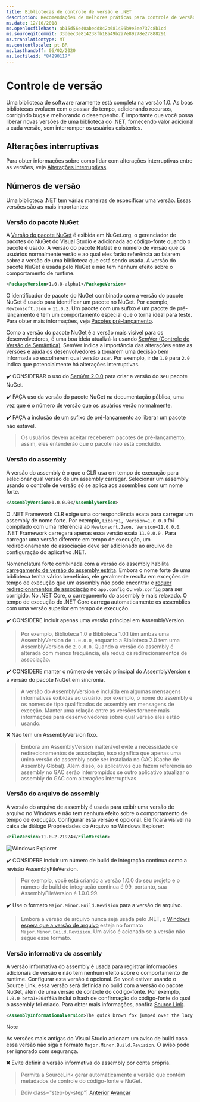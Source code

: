 ```yaml
---
title: Bibliotecas de controle de versão e .NET
description: Recomendações de melhores práticas para controle de versão de bibliotecas do .NET.
ms.date: 12/10/2018
ms.openlocfilehash: ab15d56e40abedd842b681496b9e5ee737c8b1cd
ms.sourcegitcommit: 33deec3e814238fb18a49b2a7e89278e27888291
ms.translationtype: MT
ms.contentlocale: pt-BR
ms.lasthandoff: 06/02/2020
ms.locfileid: "84290117"
---
```

# <a name="versioning"></a>Controle de versão

Uma biblioteca de software raramente está completa na versão 1.0. As boas bibliotecas evoluem com o passar do tempo, adicionando recursos, corrigindo bugs e melhorando o desempenho. É importante que você possa liberar novas versões de uma biblioteca do .NET, fornecendo valor adicional a cada versão, sem interromper os usuários existentes.

## <a name="breaking-changes"></a>Alterações interruptivas

Para obter informações sobre como lidar com alterações interruptivas entre as versões, veja [Alterações interruptivas](./breaking-changes.md).

## <a name="version-numbers"></a>Números de versão

Uma biblioteca .NET tem várias maneiras de especificar uma versão. Essas versões são as mais importantes:

### <a name="nuget-package-version"></a>Versão do pacote NuGet

A [Versão do pacote NuGet](/nuget/reference/package-versioning) é exibida em NuGet.org, o gerenciador de pacotes do NuGet do Visual Studio e adicionada ao código-fonte quando o pacote é usado. A versão do pacote NuGet é o número de versão que os usuários normalmente verão e ao qual eles farão referência ao falarem sobre a versão de uma biblioteca que está sendo usada. A versão do pacote NuGet é usada pelo NuGet e não tem nenhum efeito sobre o comportamento de runtime.

```xml
<PackageVersion>1.0.0-alpha1</PackageVersion>
```

O identificador de pacote do NuGet combinado com a versão do pacote NuGet é usado para identificar um pacote no NuGet. Por exemplo, `Newtonsoft.Json` + `11.0.2`. Um pacote com um sufixo é um pacote de pré-lançamento e tem um comportamento especial que o torna ideal para teste. Para obter mais informações, veja [Pacotes pré-lançamento](./nuget.md#pre-release-packages).

Como a versão do pacote NuGet é a versão mais visível para os desenvolvedores, é uma boa ideia atualizá-la usando [SemVer (Controle de Versão de Semântica)](https://semver.org/). SemVer indica a importância das alterações entre as versões e ajuda os desenvolvedores a tomarem uma decisão bem informada ao escolherem qual versão usar. Por exemplo, ir de `1.0` para `2.0` indica que potencialmente há alterações interruptivas.

✔️ CONSIDERAR o uso do [SemVer 2.0.0](https://semver.org/) para criar a versão do seu pacote NuGet.

✔️ FAÇA uso da versão do pacote NuGet na documentação pública, uma vez que é o número de versão que os usuários verão normalmente.

✔️ FAÇA a inclusão de um sufixo de pré-lançamento ao liberar um pacote não estável.

> Os usuários devem aceitar receberem pacotes de pré-lançamento, assim, eles entenderão que o pacote não está concluído.

### <a name="assembly-version"></a>Versão do assembly

A versão do assembly é o que o CLR usa em tempo de execução para selecionar qual versão de um assembly carregar. Selecionar um assembly usando o controle de versão só se aplica aos assemblies com um nome forte.

```xml
<AssemblyVersion>1.0.0.0</AssemblyVersion>
```

O .NET Framework CLR exige uma correspondência exata para carregar um assembly de nome forte. Por exemplo, `Libary1, Version=1.0.0.0` foi compilado com uma referência ao `Newtonsoft.Json, Version=11.0.0.0`. .NET Framework carregará apenas essa versão exata `11.0.0.0` . Para carregar uma versão diferente em tempo de execução, um redirecionamento de associação deve ser adicionado ao arquivo de configuração do aplicativo .NET.

Nomenclatura forte combinada com a versão do assembly habilita [carregamento de versão do assembly estrita](../assembly/versioning.md). Embora o nome forte de uma biblioteca tenha vários benefícios, ele geralmente resulta em exceções de tempo de execução que um assembly não pode encontrar e [requer redirecionamentos de associação](../../framework/configure-apps/redirect-assembly-versions.md) no `app.config` ou `web.config` para ser corrigido. No .NET Core, o carregamento do assembly é mais relaxado. O tempo de execução do .NET Core carrega automaticamente os assemblies com uma versão superior em tempo de execução.

✔️ CONSIDERE incluir apenas uma versão principal em AssemblyVersion.

> Por exemplo, Biblioteca 1.0 e Biblioteca 1.0.1 têm ambas uma AssemblyVersion de `1.0.0.0`, enquanto a Biblioteca 2.0 tem uma AssemblyVersion de `2.0.0.0`. Quando a versão do assembly é alterada com menos frequência, ela reduz os redirecionamentos de associação.

✔️ CONSIDERE manter o número de versão principal do AssemblyVersion e a versão do pacote NuGet em sincronia.

> A versão do AssemblyVersion é incluída em algumas mensagens informativas exibidas ao usuário, por exemplo, o nome do assembly e os nomes de tipo qualificados do assembly em mensagens de exceção. Manter uma relação entre as versões fornece mais informações para desenvolvedores sobre qual versão eles estão usando.

❌ Não tem um AssemblyVersion fixo.

> Embora um AssemblyVersion inalterável evite a necessidade de redirecionamentos de associação, isso significa que apenas uma única versão do assembly pode ser instalada no GAC (Cache de Assembly Global). Além disso, os aplicativos que fazem referência ao assembly no GAC serão interrompidos se outro aplicativo atualizar o assembly do GAC com alterações interruptivas.

### <a name="assembly-file-version"></a>Versão do arquivo do assembly

A versão do arquivo de assembly é usada para exibir uma versão de arquivo no Windows e não tem nenhum efeito sobre o comportamento de tempo de execução. Configurar esta versão é opcional. Ele ficará visível na caixa de diálogo Propriedades do Arquivo no Windows Explorer:

```xml
<FileVersion>11.0.2.21924</FileVersion>
```

![Windows Explorer](./media/versioning/win-properties.png "Windows Explorer")

✔️ CONSIDERE incluir um número de build de integração contínua como a revisão AssemblyFileVersion.

> Por exemplo, você está criando a versão 1.0.0 do seu projeto e o número de build de integração contínua é 99, portanto, sua AssemblyFileVersion é 1.0.0.99.

✔️ Use o formato `Major.Minor.Build.Revision` para a versão de arquivo.

> Embora a versão de arquivo nunca seja usada pelo .NET, o [Windows espera que a versão de arquivo](/windows/desktop/menurc/versioninfo-resource) esteja no formato `Major.Minor.Build.Revision`. Um aviso é acionado se a versão não segue esse formato.

### <a name="assembly-informational-version"></a>Versão informativa do assembly

A versão informativa do assembly é usada para registrar informações adicionais de versão e não tem nenhum efeito sobre o comportamento de runtime. Configurar esta versão é opcional. Se você estiver usando o Source Link, essa versão será definida no build com a versão do pacote NuGet, além de uma versão de controle do código-fonte. Por exemplo, `1.0.0-beta1+204ff0a` inclui o hash de confirmação do código-fonte do qual o assembly foi criado. Para obter mais informações, confira [Source Link](./sourcelink.md).

```xml
<AssemblyInformationalVersion>The quick brown fox jumped over the lazy dog.</AssemblyInformationalVersion>
```

> [!NOTE]
> As versões mais antigas do Visual Studio acionam um aviso de build caso essa versão não siga o formato `Major.Minor.Build.Revision`. O aviso pode ser ignorado com segurança.

❌ Evite definir a versão informativa do assembly por conta própria.

> Permita a SourceLink gerar automaticamente a versão que contém metadados de controle do código-fonte e NuGet.

>[!div class="step-by-step"]
>[Anterior](publish-nuget-package.md) 
> [Avançar](breaking-changes.md)
